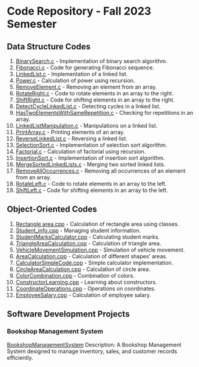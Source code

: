 # Code Repository - Fall 2023 Semester

## Data Structure Codes

1. [BinarySearch.c](./DataStructure/BinarySearch.c) - Implementation of binary search algorithm.
2. [Fibonacci.c](./DataStructure/Fibonacci.c) - Code for generating Fibonacci sequence.
3. [LinkedList.c](./DataStructure/LinkedList.c) - Implementation of a linked list.
4. [Power.c](./DataStructure/Power.c) - Calculation of power using recursion.
5. [RemoveElement.c](./DataStructure/RemoveElement.c) - Removing an element from an array.
6. [RotateRight.c](./DataStructure/RotateRight.c) - Code to rotate elements in an array to the right.
7. [ShiftRight.c](./DataStructure/ShiftRight.c) - Code for shifting elements in an array to the right.
8. [DetectCycleLinkedList.c](./DataStructure/DetectCycleLinkedList.c) - Detecting cycles in a linked list.
9. [HasTwoElementsWithSameRepetition.c](./DataStructure/HasTwoElementsWithSameRepetition.c) - Checking for repetitions in an array.
10. [LinkedListManipulation.c](./DataStructure/LinkedListManipulation.c) - Manipulations on a linked list.
11. [PrintArray.c](./DataStructure/PrintArray.c) - Printing elements of an array.
12. [ReverseLinkedList.c](./DataStructure/ReverseLinkedList.c) - Reversing a linked list.
13. [SelectionSort.c](./DataStructure/SelectionSort.c) - Implementation of selection sort algorithm.
14. [Factorial.c](./DataStructure/Factorial.c) - Calculation of factorial using recursion.
15. [InsertionSort.c](./DataStructure/InsertionSort.c) - Implementation of insertion sort algorithm.
16. [MergeSortedLinkedLists.c](./DataStructure/MergeSortedLinkedLists.c) - Merging two sorted linked lists.
17. [RemoveAllOccurrences.c](./DataStructure/RemoveAllOccurrences.c) - Removing all occurrences of an element from an array.
18. [RotateLeft.c](./DataStructure/RotateLeft.c) - Code to rotate elements in an array to the left.
19. [ShiftLeft.c](./DataStructure/ShiftLeft.c) - Code for shifting elements in an array to the left.

## Object-Oriented Codes

1. [Rectangle area.cpp](./ObjectOrientedProgramming/RectangleArea.cpp) - Calculation of rectangle area using classes.
2. [Student_info.cpp](./ObjectOrientedProgramming/StudentInfo.cpp) - Managing student information.
3. [StudentMarksCalculator.cpp](./ObjectOrientedProgramming/StudentMarksCalculator.cpp) - Calculating student marks.
4. [TriangleAreaCalculation.cpp](./ObjectOrientedProgramming/TriangleAreaCalculation.cpp) - Calculation of triangle area.
5. [VehicleMovementSimulation.cpp](./ObjectOrientedProgramming/VehicleMovementSimulation.cpp) - Simulation of vehicle movement.
6. [AreaCalculation.cpp](./ObjectOrientedProgramming/AreaCalculation.cpp) - Calculation of different shapes' areas.
7. [CalculatorSimpleCode.cpp](./ObjectOrientedProgramming/CalculatorSimpleCode.cpp) - Simple calculator implementation.
8. [CircleAreaCalculation.cpp](./ObjectOrientedProgramming/CircleAreaCalculation.cpp) - Calculation of circle area.
9. [ColorCombination.cpp](./ObjectOrientedProgramming/ColorCombination.cpp) - Combination of colors.
10. [ConstructorLearning.cpp](./ObjectOrientedProgramming/ConstructorLearning.cpp) - Learning about constructors.
11. [CoordinateOperations.cpp](./ObjectOrientedProgramming/CoordinateOperations.cpp) - Operations on coordinates.
12. [EmployeeSalary.cpp](./ObjectOrientedProgramming/EmployeeSalary.cpp) - Calculation of employee salary.

## Software Development Projects

### Bookshop Management System
[BookshopManagementSystem](./SoftwareDevProject/BookshopManagementSystem)
Description: A Bookshop Management System designed to manage inventory, sales, and customer records efficiently.
